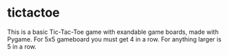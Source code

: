 # tictactoe

This is a basic Tic-Tac-Toe game with exandable game boards, made with Pygame.
For 5x5 gameboard you must get 4 in a row. For anything larger is 5 in a row.
